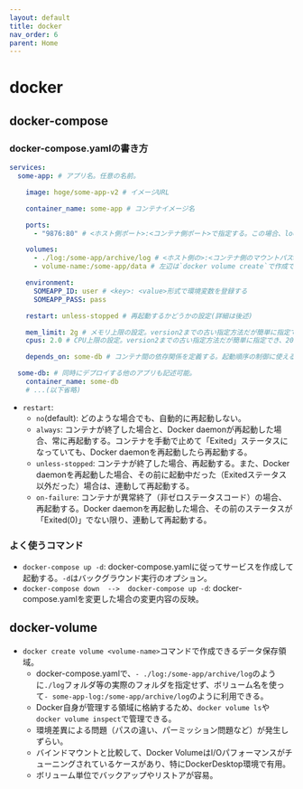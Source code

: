 ```yaml
---
layout: default
title: docker
nav_order: 6
parent: Home
---
```


# docker

## docker-compose

### docker-compose.yamlの書き方

```yaml
services:
  some-app: # アプリ名。任意の名前。

    image: hoge/some-app-v2 # イメージURL

    container_name: some-app # コンテナイメージ名

    ports:
      - "9876:80" # <ホスト側ポート>:<コンテナ側ポート>で指定する。この場合、localhost:9876がコンテナの80ポートに転送される。

    volumes:
      - ./log:/some-app/archive/log # <ホスト側の>:<コンテナ側のマウントパス>でボリュームを指定する
      - volume-name:/some-app/data # 左辺は`docker volume create`で作成できるボリュームを登録することもできる

    environment:
      SOMEAPP_ID: user # <key>: <value>形式で環境変数を登録する
      SOMEAPP_PASS: pass

    restart: unless-stopped # 再起動するかどうかの設定(詳細は後述)

    mem_limit: 2g # メモリ上限の設定。version2までの古い指定方法だが簡単に指定でき、2025/04時点では非推奨だけど使える。
    cpus: 2.0 # CPU上限の設定。version2までの古い指定方法だが簡単に指定でき、2025/04時点では非推奨だけど使える。

    depends_on: some-db # コンテナ間の依存関係を定義する。起動順序の制御に使える。

  some-db: # 同時にデプロイする他のアプリも記述可能。
    container_name: some-db
    # ...(以下省略)
```

- `restart`:
  - `no`(default): どのような場合でも、自動的に再起動しない。
  - `always`: コンテナが終了した場合と、Docker daemonが再起動した場合、常に再起動する。コンテナを手動で止めて「Exited」ステータスになっていても、Docker daemonを再起動したら再起動する。
  - `unless-stopped`: コンテナが終了した場合、再起動する。また、Docker daemonを再起動した場合、その前に起動中だった（Exitedステータス以外だった）場合は、連動して再起動する。
  - `on-failure`: コンテナが異常終了（非ゼロステータスコード）の場合、再起動する。Docker daemonを再起動した場合、その前のステータスが「Exited(0)」でない限り、連動して再起動する。

### よく使うコマンド

- `docker-compose up -d`: docker-compose.yamlに従ってサービスを作成して起動する。`-d`はバックグラウンド実行のオプション。
- `docker-compose down  -->  docker-compose up -d`: docker-compose.yamlを変更した場合の変更内容の反映。

## docker-volume

- `docker create volume <volume-name>`コマンドで作成できるデータ保存領域。
  - docker-compose.yamlで、`- ./log:/some-app/archive/log`のように`./log`フォルダ等の実際のフォルダを指定せず、ボリューム名を使って`- some-app-log:/some-app/archive/log`のように利用できる。
  - Docker自身が管理する領域に格納するため、`docker volume ls`や`docker volume inspect`で管理できる。
  - 環境差異による問題（パスの違い、パーミッション問題など）が発生しずらい。
  - バインドマウントと比較して、Docker VolumeはI/Oパフォーマンスがチューニングされているケースがあり、特にDockerDesktop環境で有用。
  - ボリューム単位でバックアップやリストアが容易。
